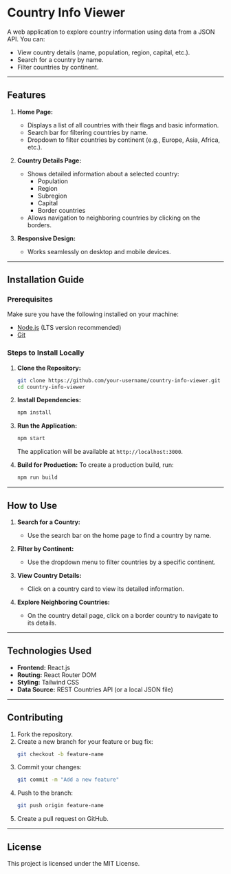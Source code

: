 # Country Info Viewer

A web application to explore country information using data from a JSON API. You can:
- View country details (name, population, region, capital, etc.).
- Search for a country by name.
- Filter countries by continent.

---

## Features

1. **Home Page:**
   - Displays a list of all countries with their flags and basic information.
   - Search bar for filtering countries by name.
   - Dropdown to filter countries by continent (e.g., Europe, Asia, Africa, etc.).

2. **Country Details Page:**
   - Shows detailed information about a selected country:
     - Population
     - Region
     - Subregion
     - Capital
     - Border countries
   - Allows navigation to neighboring countries by clicking on the borders.

3. **Responsive Design:**
   - Works seamlessly on desktop and mobile devices.

---

## Installation Guide

### Prerequisites
Make sure you have the following installed on your machine:
- [Node.js](https://nodejs.org/) (LTS version recommended)
- [Git](https://git-scm.com/)

### Steps to Install Locally

1. **Clone the Repository:**
   ```bash
   git clone https://github.com/your-username/country-info-viewer.git
   cd country-info-viewer
   ```

2. **Install Dependencies:**
   ```bash
   npm install
   ```

3. **Run the Application:**
   ```bash
   npm start
   ```
   The application will be available at `http://localhost:3000`.

4. **Build for Production:**
   To create a production build, run:
   ```bash
   npm run build
   ```

---

## How to Use

1. **Search for a Country:**
   - Use the search bar on the home page to find a country by name.

2. **Filter by Continent:**
   - Use the dropdown menu to filter countries by a specific continent.

3. **View Country Details:**
   - Click on a country card to view its detailed information.

4. **Explore Neighboring Countries:**
   - On the country detail page, click on a border country to navigate to its details.

---

## Technologies Used

- **Frontend:** React.js
- **Routing:** React Router DOM
- **Styling:** Tailwind CSS
- **Data Source:** REST Countries API (or a local JSON file)

---

## Contributing

1. Fork the repository.
2. Create a new branch for your feature or bug fix:
   ```bash
   git checkout -b feature-name
   ```
3. Commit your changes:
   ```bash
   git commit -m "Add a new feature"
   ```
4. Push to the branch:
   ```bash
   git push origin feature-name
   ```
5. Create a pull request on GitHub.

---

## License
This project is licensed under the MIT License.
